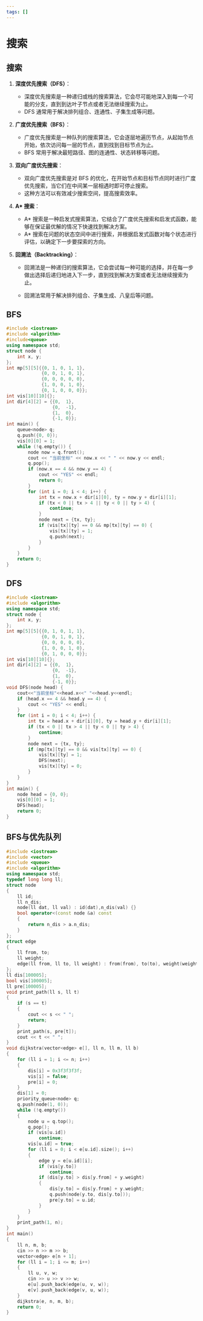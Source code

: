 ```yaml
---
tags: []
---
```

# 搜索

## 搜索

1. **深度优先搜索（DFS）**：

   - 深度优先搜索是一种递归或栈的搜索算法，它会尽可能地深入到每一个可能的分支，直到到达叶子节点或者无法继续搜索为止。
   - DFS 通常用于解决排列组合、连通性、子集生成等问题。

2. **广度优先搜索（BFS）**：

   - 广度优先搜索是一种队列的搜索算法，它会逐层地遍历节点，从起始节点开始，依次访问每一层的节点，直到找到目标节点为止。
   - BFS 常用于解决最短路径、图的连通性、状态转移等问题。

3. **双向广度优先搜索**：

   - 双向广度优先搜索是对 BFS 的优化，在开始节点和目标节点同时进行广度优先搜索，当它们在中间某一层相遇时即可停止搜索。
   - 这种方法可以有效减少搜索空间，提高搜索效率。

4. **A\* 搜索**：

   - A* 搜索是一种启发式搜索算法，它结合了广度优先搜索和启发式函数，能够在保证最优解的情况下快速找到解决方案。
   - A* 搜索在问题的状态空间中进行搜索，并根据启发式函数对每个状态进行评估，以确定下一步要探索的方向。

5. **回溯法（Backtracking）**：

   - 回溯法是一种递归的搜索算法，它会尝试每一种可能的选择，并在每一步做出选择后递归地进入下一步，直到找到解决方案或者无法继续搜索为止。

   - 回溯法常用于解决排列组合、子集生成、八皇后等问题。

## BFS

```c++
#include <iostream>
#include <algorithm>
#include<queue>
using namespace std;
struct node {
    int x, y;
};
int mp[5][5]{{0, 1, 0, 1, 1},
             {0, 0, 1, 0, 1},
             {0, 0, 0, 0, 0},
             {1, 0, 0, 1, 0},
             {0, 1, 0, 0, 0}};
int vis[10][10]{};
int dir[4][2] = {{0,  1},
                 {0,  -1},
                 {1,  0},
                 {-1, 0}};
int main() {
    queue<node> q;
    q.push({0, 0});
    vis[0][0] = 1;
    while (!q.empty()) {
        node now = q.front();
        cout << "当前坐标" << now.x << " " << now.y << endl;
        q.pop();
        if (now.x == 4 && now.y == 4) {
            cout << "YES" << endl;
            return 0;
        }
        for (int i = 0; i < 4; i++) {
            int tx = now.x + dir[i][0], ty = now.y + dir[i][1];
            if (tx < 0 || tx > 4 || ty < 0 || ty > 4) {
                continue;
            }
            node next = {tx, ty};
            if (vis[tx][ty] == 0 && mp[tx][ty] == 0) {
                vis[tx][ty] = 1;
                q.push(next);
            }
        }
    }
    return 0;
}
```

## DFS

```c++
#include <iostream>
#include <algorithm>
using namespace std;
struct node {
    int x, y;
};
int mp[5][5]{{0, 1, 0, 1, 1},
             {0, 0, 1, 0, 1},
             {0, 0, 0, 0, 0},
             {1, 0, 0, 1, 0},
             {0, 1, 0, 0, 0}};
int vis[10][10]{};
int dir[4][2] = {{0,  1},
                 {0,  -1},
                 {1,  0},
                 {-1, 0}};
void DFS(node head) {
    cout<<"当前坐标"<<head.x<<" "<<head.y<<endl;
    if (head.x == 4 && head.y == 4) {
        cout << "YES" << endl;
    }
    for (int i = 0; i < 4; i++) {
        int tx = head.x + dir[i][0], ty = head.y + dir[i][1];
        if (tx < 0 || tx > 4 || ty < 0 || ty > 4) {
            continue;
        }
        node next = {tx, ty};
        if (mp[tx][ty] == 0 && vis[tx][ty] == 0) {
            vis[tx][ty] = 1;
            DFS(next);
            vis[tx][ty] = 0;
        }
    }
}
int main() {
    node head = {0, 0};
    vis[0][0] = 1;
    DFS(head);
    return 0;
}
```

## BFS与优先队列

```c++
#include <iostream>
#include <vector>
#include <queue>
#include <algorithm>
using namespace std;
typedef long long ll;
struct node
{
    ll id;
    ll n_dis;
    node(ll dat, ll val) : id(dat),n_dis(val) {}
    bool operator<(const node &a) const
    {
        return n_dis > a.n_dis;
    }
};
struct edge
{
    ll from, to;
    ll weight;
    edge(ll from, ll to, ll weight) : from(from), to(to), weight(weight) {}
};
ll dis[100005];
bool vis[100005];
ll pre[100005];
void print_path(ll s, ll t)
{
    if (s == t)
    {
        cout << s << " ";
        return;
    }
    print_path(s, pre[t]);
    cout << t << " ";
}
void dijkstra(vector<edge> e[], ll n, ll m, ll b)
{
    for (ll i = 1; i <= n; i++)
    {
        dis[i] = 0x3f3f3f3f;
        vis[i] = false;
        pre[i] = 0;
    }
    dis[1] = 0;
    priority_queue<node> q;
    q.push(node(1, 0));
    while (!q.empty())
    {
        node u = q.top();
        q.pop();
        if (vis[u.id])
            continue;
        vis[u.id] = true;
        for (ll i = 0; i < e[u.id].size(); i++)
        {
            edge y = e[u.id][i];
            if (vis[y.to])
                continue;
            if (dis[y.to] > dis[y.from] + y.weight)
            {
                dis[y.to] = dis[y.from] + y.weight;
                q.push(node(y.to, dis[y.to]));
                pre[y.to] = u.id;
            }
        }
    }
    print_path(1, n);
}
int main()
{
    ll n, m, b;
    cin >> n >> m >> b;
    vector<edge> e[n + 1];
    for (ll i = 1; i <= m; i++)
    {
        ll u, v, w;
        cin >> u >> v >> w;
        e[u].push_back(edge(u, v, w));
        e[v].push_back(edge(v, u, w));
    }
    dijkstra(e, n, m, b);
    return 0;
}
```